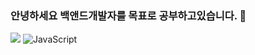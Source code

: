 ### 안녕하세요 백앤드개발자를 목표로 공부하고있습니다. 👋

<img src="https://img.shields.io/badge/Java-007396?style=flat&logo=OpenJDK&logoColor=white"/>
<img alt="JavaScript" src ="https://img.shields.io/badge/JavaScript#F7DF1E.svg?&style=for-the-badge&logo=JavaScript&logoColor=white"/>
<!--
**dlqhdwo1/dlqhdwo1** is a ✨ _special_ ✨ repository because its `README.md` (this file) appears on your GitHub profile.

Here are some ideas to get you started:

- 🔭 I’m currently working on ...
- 🌱 I’m currently learning ...
- 👯 I’m looking to collaborate on ...
- 🤔 I’m looking for help with ...
- 💬 Ask me about ...
- 📫 How to reach me: ...
- 😄 Pronouns: ...
- ⚡ Fun fact: ...
-->
